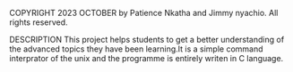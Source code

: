 COPYRIGHT
2023 OCTOBER by Patience Nkatha and Jimmy nyachio. 
All rights reserved.

DESCRIPTION
This project helps students to get a better understanding of the advanced topics they have been learning.It is a simple command interprator of the unix and the programme is entirely writen in C language.


